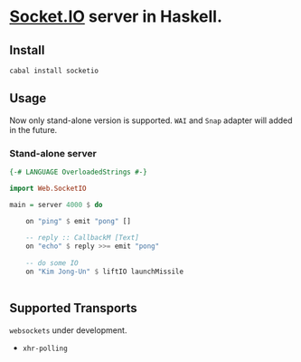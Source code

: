 # [Socket.IO](http://socket.io) server in Haskell.

## Install

    cabal install socketio

## Usage

Now only stand-alone version is supported.  `WAI` and `Snap` adapter will added in the future.

### Stand-alone server

```haskell
{-# LANGUAGE OverloadedStrings #-}

import Web.SocketIO

main = server 4000 $ do

    on "ping" $ emit "pong" []
    
    -- reply :: CallbackM [Text]
    on "echo" $ reply >>= emit "pong"
    
    -- do some IO
    on "Kim Jong-Un" $ liftIO launchMissile
    
```

## Supported Transports

`websockets` under development.

* `xhr-polling`
